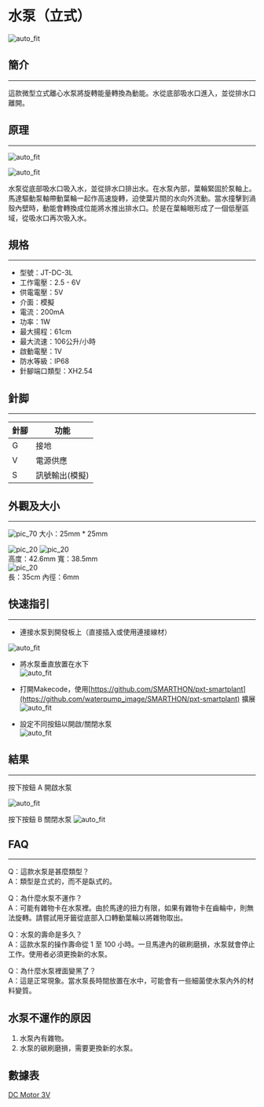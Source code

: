 # 水泵（立式）

![auto_fit](images/waterpump_image/waterpump_image_1.jpg)<P>

## 簡介
<HR>

這款微型立式離心水泵將旋轉能量轉換為動能。水從底部吸水口進入，並從排水口離開。<BR><P>

## 原理
<HR>

![auto_fit](images/waterpump_image/waterpump_image_2.jpg)<P>

![auto_fit](images/waterpump_image/waterpump_image_3.png)<P>

水泵從底部吸水口吸入水，並從排水口排出水。在水泵內部，葉輪緊固於泵軸上。馬達驅動泵軸帶動葉輪一起作高速旋轉，迫使葉片間的水向外流動。當水撞擊到渦殼內壁時，動能會轉換成位能將水推出排水口。於是在葉輪眼形成了一個低壓區域，從吸水口再次吸入水。<BR>


## 規格
<HR>

* 型號：JT-DC-3L
* 工作電壓：2.5 - 6V
* 供電電壓：5V
* 介面：模擬
* 電流：200mA
* 功率：1W
* 最大揚程：61cm
* 最大流速：106公升/小時
* 啟動電壓：1V
* 防水等級：IP68
* 針腳端口類型：XH2.54


## 針脚
<HR>

|針腳|功能|
|--|--|
|G|接地|
|V|電源供應|
|S|訊號輸出(模擬)|



## 外觀及大小
<HR>

![pic_70](images/waterpump_image/waterpump_image_4.png)
大小：25mm * 25mm<P>

![pic_20](images/waterpump_image/waterpump_image_5.jpg) ![pic_20](images/waterpump_image/waterpump_image_6.png) <br>
高度：42.6mm 寬：38.5mm<br>
![pic_20](images/waterpump_image/waterpump_image_7.jpg)<br>
長：35cm 內徑：6mm<br>




## 快速指引
<HR>

* 連接水泵到開發板上（直接插入或使用連接線材）<BR>

![auto_fit](images/waterpump_image/waterpump_image_8.png)<P>

* 將水泵垂直放置在水下<BR>
![auto_fit](images/waterpump_image/waterpump_image_9.jpg)<P>

* 打開Makecode，使用[https://github.com/SMARTHON/pxt-smartplant](https://github.com/waterpump_image/SMARTHON/pxt-smartplant) 擴展<BR>
![auto_fit](images/waterpump_image/waterpump_image_10.png)<P>

* 設定不同按鈕以開啟/關閉水泵<BR>
![auto_fit](images/waterpump_image/waterpump_image_11.png)<P>


## 結果
<HR>
按下按鈕 A 開啟水泵

![auto_fit](images/waterpump_image/waterpump_image_12.jpg)<P>

按下按鈕 B 關閉水泵
![auto_fit](images/waterpump_image/waterpump_image_13.jpg)<P>


## FAQ
<HR>


Q：這款水泵是甚麼類型？<BR>
A：類型是立式的，而不是臥式的。<P>

Q：為什麼水泵不運作？<BR>
A：可能有雜物卡在水泵裡。由於馬達的扭力有限，如果有雜物卡在齒輪中，則無法旋轉。請嘗試用牙籤從底部入口轉動葉輪以將雜物取出。<P>

Q：水泵的壽命是多久？<BR>
A：這款水泵的操作壽命從 1 至 100 小時。一旦馬達內的碳刷磨損，水泵就會停止工作。使用者必須更換新的水泵。<P>

Q：為什麼水泵裡面變黑了？<BR>
A：這是正常現象。當水泵長時間放置在水中，可能會有一些細菌使水泵內外的材料變質。<P>

## 水泵不運作的原因
1. 水泵內有雜物。
2. 水泵的碳刷磨損，需要更換新的水泵。<P>

## 數據表
[DC Motor 3V](https://m.eleparts.co.kr/data/goods_attach/202207/good-pdf-11902681-1.pdf)<BR>
